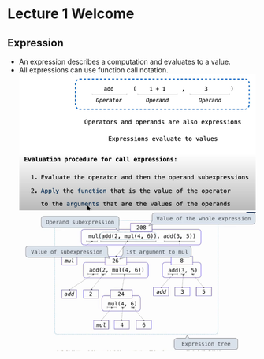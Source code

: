 # Lecture 1 Welcome
## Expression
* An expression describes a computation and evaluates to a value.
* All expressions can use function call notation.
![alt text](images/image.png)
![alt text](images/image-1.png)
